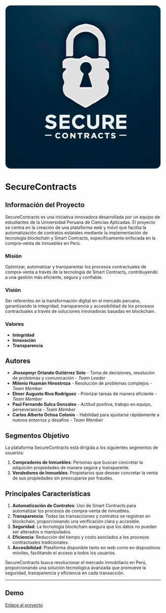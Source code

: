 
![Logo](./asset/img/sobre-nosotros-logo.svg)

# SecureContracts

## Información del Proyecto

SecureContracts es una iniciativa innovadora desarrollada por un equipo de estudiantes de la Universidad Peruana de Ciencias Aplicadas. El proyecto se centra en la creación de una plataforma web y móvil que facilita la automatización de contratos estatales mediante la implementación de tecnología blockchain y Smart Contracts, específicamente enfocada en la compra-venta de inmuebles en Perú.

### Misión

Optimizar, automatizar y transparentar los procesos contractuales de compra-venta a través de la tecnología de Smart Contracts, contribuyendo a una gestión más eficiente, segura y confiable.

### Visión

Ser referentes en la transformación digital en el mercado peruano, garantizando la integridad, transparencia y accesibilidad de los procesos contractuales a través de soluciones innovadoras basadas en blockchain.

### Valores

- **Integridad**
- **Innovación**
- **Transparencia**

## Autores

- **Jhosepmyr Orlando Gutiérrez Soto** - Toma de decisiones, resolución de problemas y comunicación - *Team Leader*
- **Milenio Huamán Hinostroza** - Resolución de problemas complejos - *Team Member*
- **Elmer Augusto Riva Rodriguez** - Priorizar tareas de manera eficiente - *Team Member*
- **Paul Fernando Sulca Gonzales** - Actitud positiva, trabajo en equipo, perseverancia - *Team Member*
- **Carlos Alberto Ochoa Colonio** - Habilidad para ajustarse rápidamente a nuevos entornos y desafíos - *Team Member*


## Segmentos Objetivo

La plataforma SecureContracts está dirigida a los siguientes segmentos de usuarios:

1. **Compradores de Inmuebles**: Personas que buscan concretar la adquición propiedades de manera segura y transparente.
2. **Vendedores de Inmuebles**: Propietarios que desean concretar la  venta de sus propiedades sin preocuparse por fraudes.

## Principales Características

1. **Automatización de Contratos**: Uso de Smart Contracts para automatizar los procesos de compra-venta de inmuebles.
2. **Transparencia**: Todas las transacciones y contratos se registran en blockchain, proporcionando una verificación clara y accesible.
3. **Seguridad**: La tecnología blockchain asegura que los datos no puedan ser alterados o manipulados.
4. **Eficiencia**: Reducción del tiempo y costo asociados a los procesos contractuales tradicionales.
5. **Accesibilidad**: Plataforma disponible tanto en web como en dispositivos móviles, facilitando el acceso a todos los usuarios.

SecureContracts busca revolucionar el mercado inmobiliario en Perú, proporcionando una solución tecnológica avanzada que promueve la seguridad, transparencia y eficiencia en cada transacción.

---

## Demo

[Enlace al proyecto](https://secure-contracts.netlify.app/)

